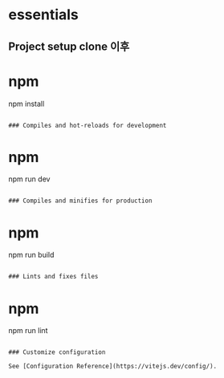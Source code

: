 # essentials

## Project setup clone 이후

# npm
npm install

```

### Compiles and hot-reloads for development

```

# npm
npm run dev

```

### Compiles and minifies for production

```

# npm
npm run build

```

### Lints and fixes files

```

# npm
npm run lint

```

### Customize configuration

See [Configuration Reference](https://vitejs.dev/config/).
